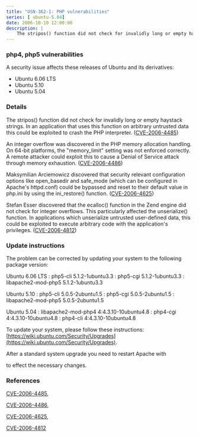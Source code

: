 ```yaml
---
title: "USN-362-1: PHP vulnerabilities"
series: [ ubuntu-5.04]
date: 2006-10-10 12:00:00
description: |
    The stripos() function did not check for invalidly long or empty haystack strings. In an application that uses this function on arbitrary untrusted data this could be exploited to crash the PHP interpreter. ([CVE-2006-4485](http://people.ubuntu.com/~ubuntu-security/cve/CVE-2006-4485))
--- 
```

 
### php4, php5 vulnerabilities

A security issue affects these releases of Ubuntu and its derivatives:

* Ubuntu 6.06 LTS
* Ubuntu 5.10
* Ubuntu 5.04

### Details

The stripos() function did not check for invalidly long or empty haystack strings. In an application that uses this function on arbitrary untrusted data this could be exploited to crash the PHP interpreter. ([CVE-2006-4485](http://people.ubuntu.com/~ubuntu-security/cve/CVE-2006-4485))

An integer overflow was discovered in the PHP memory allocation handling. On 64-bit platforms, the &quot;memory_limit&quot; setting was not enforced correctly. A remote attacker could exploit this to cause a Denial of Service attack through memory exhaustion. ([CVE-2006-4486](http://people.ubuntu.com/~ubuntu-security/cve/CVE-2006-4486))

Maksymilian Arciemowicz discovered that security relevant configuration options like open_basedir and safe_mode (which can be configured in Apache&#39;s httpd.conf) could be bypassed and reset to their default value in php.ini by using the ini_restore() function. ([CVE-2006-4625](http://people.ubuntu.com/~ubuntu-security/cve/CVE-2006-4625))

Stefan Esser discovered that the ecalloc() function in the Zend engine did not check for integer overflows. This particularly affected the unserialize() function. In applications which unserialize untrusted user-defined data, this could be exploited to execute arbitrary code with the application&#39;s privileges. ([CVE-2006-4812](http://people.ubuntu.com/~ubuntu-security/cve/CVE-2006-4812))

### Update instructions

The problem can be corrected by updating your system to the following package version:

Ubuntu 6.06 LTS
 : php5-cli <span>5.1.2-1ubuntu3.3</span>
 : php5-cgi <span>5.1.2-1ubuntu3.3</span>
 : libapache2-mod-php5 <span>5.1.2-1ubuntu3.3</span>

Ubuntu 5.10
 : php5-cli <span>5.0.5-2ubuntu1.5</span>
 : php5-cgi <span>5.0.5-2ubuntu1.5</span>
 : libapache2-mod-php5 <span>5.0.5-2ubuntu1.5</span>

Ubuntu 5.04
 : libapache2-mod-php4 <span>4:4.3.10-10ubuntu4.8</span>
 : php4-cgi <span>4:4.3.10-10ubuntu4.8</span>
 : php4-cli <span>4:4.3.10-10ubuntu4.8</span>

To update your system, please follow these instructions: [https://wiki.ubuntu.com/Security/Upgrades](https://wiki.ubuntu.com/Security/Upgrades).

After a standard system upgrade you need to restart Apache with

to effect the necessary changes.

### References

 [CVE-2006-4485](http://people.ubuntu.com/~ubuntu-security/cve/CVE-2006-4485), 

 [CVE-2006-4486](http://people.ubuntu.com/~ubuntu-security/cve/CVE-2006-4486), 

 [CVE-2006-4625](http://people.ubuntu.com/~ubuntu-security/cve/CVE-2006-4625), 

 [CVE-2006-4812](http://people.ubuntu.com/~ubuntu-security/cve/CVE-2006-4812)
 
